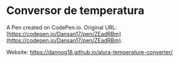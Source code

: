 # Conversor de temperatura

A Pen created on CodePen.io. Original URL: [https://codepen.io/Dansan17/pen/ZEadRBm](https://codepen.io/Dansan17/pen/ZEadRBm).

Website: https://dannog18.github.io/alura-temperature-converter/
